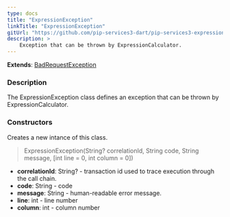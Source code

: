 ```yaml
---
type: docs
title: "ExpressionException"
linkTitle: "ExpressionException"
gitUrl: "https://github.com/pip-services3-dart/pip-services3-expressions-dart"
description: > 
    Exception that can be thrown by ExpressionCalculator.
---
```


**Extends**: [BadRequestException](../../../commons/errors/bad_request_exception)

### Description

The ExpressionException class defines an exception that can be thrown by ExpressionCalculator.

### Constructors
Creates a new intance of this class.

> ExpressionException(String? correlationId, String code, String message, [int line = 0, int column = 0])

- **correlationId**: String? - transaction id used to trace execution through the call chain.
- **code**: String - code
- **message**: String - human-readable error message.
- **line**: int - line number
- **column**: int - column number
